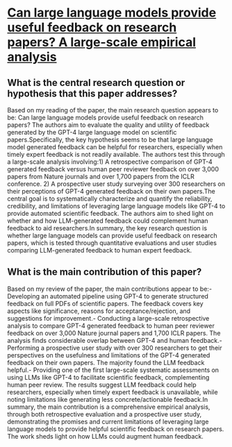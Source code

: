 # [Can large language models provide useful feedback on research papers? A   large-scale empirical analysis](https://arxiv.org/abs/2310.01783)

## What is the central research question or hypothesis that this paper addresses?

Based on my reading of the paper, the main research question appears to be: Can large language models provide useful feedback on research papers? The authors aim to evaluate the quality and utility of feedback generated by the GPT-4 large language model on scientific papers.Specifically, the key hypothesis seems to be that large language model generated feedback can be helpful for researchers, especially when timely expert feedback is not readily available. The authors test this through a large-scale analysis involving:1) A retrospective comparison of GPT-4 generated feedback versus human peer reviewer feedback on over 3,000 papers from Nature journals and over 1,700 papers from the ICLR conference. 2) A prospective user study surveying over 300 researchers on their perceptions of GPT-4 generated feedback on their own papers.The central goal is to systematically characterize and quantify the reliability, credibility, and limitations of leveraging large language models like GPT-4 to provide automated scientific feedback. The authors aim to shed light on whether and how LLM-generated feedback could complement human feedback to aid researchers.In summary, the key research question is whether large language models can provide useful feedback on research papers, which is tested through quantitative evaluations and user studies comparing LLM-generated feedback to human expert feedback.


## What is the main contribution of this paper?

Based on my review of the paper, the main contributions appear to be:- Developing an automated pipeline using GPT-4 to generate structured feedback on full PDFs of scientific papers. The feedback covers key aspects like significance, reasons for acceptance/rejection, and suggestions for improvement.- Conducting a large-scale retrospective analysis to compare GPT-4 generated feedback to human peer reviewer feedback on over 3,000 Nature journal papers and 1,700 ICLR papers. The analysis finds considerable overlap between GPT-4 and human feedback.- Performing a prospective user study with over 300 researchers to get their perspectives on the usefulness and limitations of the GPT-4 generated feedback on their own papers. The majority found the LLM feedback helpful.- Providing one of the first large-scale systematic assessments on using LLMs like GPT-4 to facilitate scientific feedback, complementing human peer review. The results suggest LLM feedback could help researchers, especially when timely expert feedback is unavailable, while noting limitations like generating less concrete/actionable feedback.In summary, the main contribution is a comprehensive empirical analysis, through both retrospective evaluation and a prospective user study, demonstrating the promises and current limitations of leveraging large language models to provide helpful scientific feedback on research papers. The work sheds light on how LLMs could augment human feedback.

